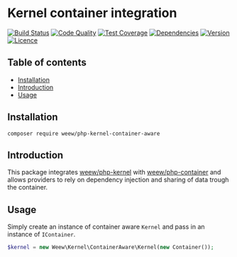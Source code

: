 # Kernel container integration

[![Build Status](https://img.shields.io/travis/weew/php-kernel-container-aware.svg)](https://travis-ci.org/weew/php-kernel-container-aware)
[![Code Quality](https://img.shields.io/scrutinizer/g/weew/php-kernel-container-aware.svg)](https://scrutinizer-ci.com/g/weew/php-kernel-container-aware)
[![Test Coverage](https://img.shields.io/coveralls/weew/php-kernel-container-aware.svg)](https://coveralls.io/github/weew/php-kernel-container-aware)
[![Dependencies](https://img.shields.io/versioneye/d/php/weew:php-kernel-container-aware.svg)](https://versioneye.com/php/weew:php-kernel-container-aware)
[![Version](https://img.shields.io/packagist/v/weew/php-kernel-container-aware.svg)](https://packagist.org/packages/weew/php-kernel-container-aware)
[![Licence](https://img.shields.io/packagist/l/weew/php-kernel-container-aware.svg)](https://packagist.org/packages/weew/php-kernel-container-aware)

## Table of contents

- [Installation](#installation)
- [Introduction](#introduction)
- [Usage](#usage)

## Installation

`composer require weew/php-kernel-container-aware`

## Introduction

This package integrates [weew/php-kernel](https://github.com/weew/php-kernel) with [weew/php-container](https://github.com/weew/php-container) and allows providers to rely on dependency injection and sharing of data trough the container.

## Usage

Simply create an instance of container aware `Kernel` and pass in an instance of `IContainer`.

```php
$kernel = new Weew\Kernel\ContainerAware\Kernel(new Container());
```
